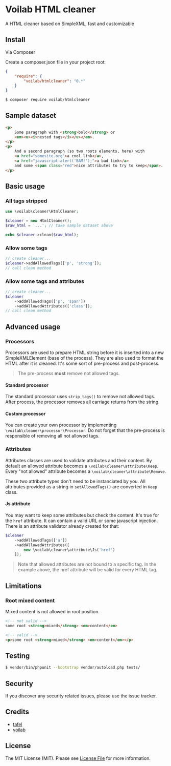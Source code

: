 # Voilab HTML cleaner

A HTML cleaner based on SimpleXML, fast and customizable

## Install

Via Composer

Create a composer.json file in your project root:
``` json
{
    "require": {
        "voilab/htmlcleaner": "0.*"
    }
}
```

``` bash
$ composer require voilab/htmlcleaner
```

## Sample dataset

``` html
<p>
    Some paragraph with <strong>bold</strong> or
    <em><u><i>nested tags</i></u></em>.
</p>
<p>
    And a second paragraph (so two roots elements, here) with
    <a href="somesite.org">a cool link</a>,
    <a href="javascript:alert('BAM!');">a bad link</a>
    and some <span class="red">nice attributes to try to keep</span>.
</p>
```

## Basic usage

### All tags stripped

``` php
use \voilab\cleaner\HtmlCleaner;

$cleaner = new HtmlCleaner();
$raw_html = '...'; // take sample dataset above

echo $cleaner->clean($raw_html);
```

### Allow some tags

``` php
// create cleaner...
$cleaner->addAllowedTags(['p', 'strong']);
// call clean method
```

### Allow some tags and attributes

``` php
// create cleaner...
$cleaner
    ->addAllowedTags(['p', 'span'])
    ->addAllowedAttributes(['class']);
// call clean method
```

## Advanced usage

### Processors

Processors are used to prepare HTML string before it is inserted into a new
SimpleXMLElement (base of the process). They are also used to format the HTML
after it is cleaned. It's some sort of pre-process and post-process.

> The pre-process **must** remove not allowed tags.

#### Standard processor

The standard processor uses `strip_tags()` to remove not allowed tags. After
process, the processor removes all carriage returns from the string.

#### Custom processor

You can create your own processor by implementing
`\voilab\cleaner\processor\Processor`. Do not forget that the pre-process
is responsible of removing all not allowed tags.

### Attributes

Attributes classes are used to validate attributes and their content. By default
an allowed attribute becomes a `\voilab\cleaner\attribute\Keep`. Every
"not allowed" attribute becomes a `\voilab\cleaner\attribute\Remove`.

These two attribute types don't need to be instanciated by you. All attributes
provided as a string in `setAllowedTags()` are converted in `Keep` class.

#### Js attribute

You may want to keep some attributes but check the content. It's true for the
`href` attribute. It can contain a valid URL or some javascript injection.
There is an attribute validator already created for that:

``` php
$cleaner
    ->addAllowedTags(['a'])
    ->addAllowedAttributes([
        new \voilab\cleaner\attribute\Js('href')
    ]);
```

> Note that allowed attributes are not bound to a specific tag. In the example
> above, the href attribute will be valid for every HTML tag.

## Limitations

### Root mixed content
Mixed content is not allowed in root position.

``` html
<!-- not valid -->
some root <strong>mixed</strong> <em>content</em>

<!-- valid -->
<p>some root <strong>mixed</strong> <em>content</em></p>
```

## Testing

``` bash
$ vendor/bin/phpunit --bootstrap vendor/autoload.php tests/
```

## Security

If you discover any security related issues, please use the issue tracker.

## Credits

- [tafel](https://github.com/tafel)
- [voilab](https://github.com/voilab)

## License

The MIT License (MIT). Please see [License File](LICENSE.md) for more information.
